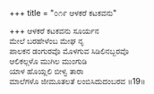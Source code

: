 +++
title = "೦೧೯ ಆಳಕರೆ ಕಟಕವನು"

+++
ಆಳಕರೆ ಕಟಕವನು ಸೂರ್ಯನ  
ಮೇಲೆ ಬರಹೇಳೆಂಬ ಮೇಘ ನೃ  
ಪಾಲಕನ ಡಂಗುರವೊ ಮೊಳಗುವ ಸಿಡಿಲಿನಬ್ಬರವೊ   
ಆಲಿಕಲ್ಗಳೊ ಮುಗಿಲ ಮುಂಗುಡಿ  
ಯಾಳ ಹೊಯ್ಲಲಿ ಬೀಳ್ವ ತಾರಾ  
ಮಾಲೆಗಳೊ ಜೀಮೂತಲತೆ ಲಂಬಿಸಿದುದಂಬರವ      ॥19॥